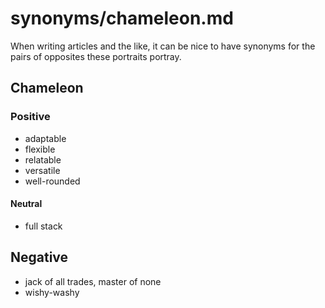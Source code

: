 
# synonyms/chameleon.md

When writing articles and the like, it can be nice to have synonyms for the pairs of opposites
these portraits portray.


## Chameleon

### Positive
- adaptable
- flexible
- relatable
- versatile
- well-rounded

#### Neutral
- full stack

## Negative
- jack of all trades, master of none
- wishy-washy

